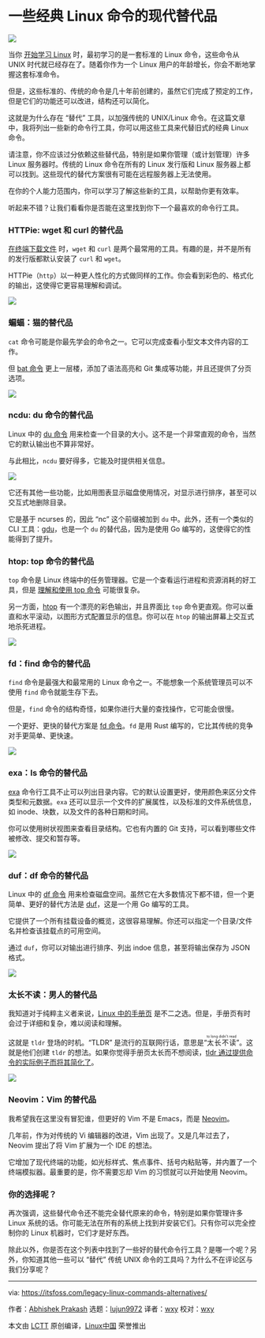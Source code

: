 [#]: subject: "Modern Alternatives to Some of the Classic Linux Commands"
[#]: via: "https://itsfoss.com/legacy-linux-commands-alternatives/"
[#]: author: "Abhishek Prakash https://itsfoss.com/author/abhishek/"
[#]: collector: "lujun9972"
[#]: translator: "wxy"
[#]: reviewer: "wxy"
[#]: publisher: " "
[#]: url: " "

一些经典 Linux 命令的现代替代品
======

![](https://img.linux.net.cn/data/attachment/album/202201/12/155211u6dwvwv66hwvzo8g.jpg)

当你 [开始学习 Linux][1] 时，最初学习的是一套标准的 Linux 命令，这些命令从 UNIX 时代就已经存在了。随着你作为一个 Linux 用户的年龄增长，你会不断地掌握这套标准命令。

但是，这些标准的、传统的命令是几十年前创建的，虽然它们完成了预定的工作，但是它们的功能还可以改进，结构还可以简化。

这就是为什么存在 “替代” 工具，以加强传统的 UNIX/Linux 命令。在这篇文章中，我将列出一些新的命令行工具，你可以用这些工具来代替旧式的经典 Linux 命令。

请注意，你不应该过分依赖这些替代品，特别是如果你管理（或计划管理）许多 Linux 服务器时。传统的 Linux 命令在所有的 Linux 发行版和 Linux 服务器上都可以找到。这些现代的替代方案很有可能在远程服务器上无法使用。

在你的个人能力范围内，你可以学习了解这些新的工具，以帮助你更有效率。

听起来不错？让我们看看你是否能在这里找到你下一个最喜欢的命令行工具。

### HTTPie: wget 和 curl 的替代品

[在终端下载文件][2] 时，`wget` 和 `curl` 是两个最常用的工具。有趣的是，并不是所有的发行版都默认安装了 `curl` 和 `wget`。

HTTPie（`http`）以一种更人性化的方式做同样的工作。你会看到彩色的、格式化的输出，这使得它更容易理解和调试。

![][3]

### 蝙蝠：猫的替代品

`cat` 命令可能是你最先学会的命令之一。它可以完成查看小型文本文件内容的工作。

但 [bat 命令][4] 更上一层楼，添加了语法高亮和 Git 集成等功能，并且还提供了分页选项。

![][5]

### ncdu: du 命令的替代品

Linux 中的 [du 命令][6] 用来检查一个目录的大小。这不是一个非常直观的命令，当然它的默认输出也不算非常好。

与此相比，`ncdu` 要好得多，它能及时提供相关信息。

![][7]

它还有其他一些功能，比如用图表显示磁盘使用情况，对显示进行排序，甚至可以交互式地删除目录。

它是基于 ncurses 的，因此 “nc” 这个前缀被加到 `du` 中。此外，还有一个类似的 CLI 工具：[gdu][8]，也是一个 `du` 的替代品，因为是使用 Go 编写的，这使得它的性能得到了提升。

### htop: top 命令的替代品

`top` 命令是 Linux 终端中的任务管理器。它是一个查看运行进程和资源消耗的好工具，但是 [理解和使用 top 命令][9] 可能很复杂。

另一方面，[htop][10] 有一个漂亮的彩色输出，并且界面比 `top` 命令更直观。你可以垂直和水平滚动，以图形方式配置显示的信息。你可以在 `htop` 的输出屏幕上交互式地杀死进程。

![][11]

### fd：find 命令的替代品

`find` 命令是最强大和最常用的 Linux 命令之一。不能想象一个系统管理员可以不使用 `find` 命令就能生存下去。

但是，`find` 命令的结构奇怪，如果你进行大量的查找操作，它可能会很慢。

一个更好、更快的替代方案是 [fd 命令][12]。`fd` 是用 Rust 编写的，它比其传统的竞争对手更简单、更快速。

![][13]

### exa：ls 命令的替代品

[exa][14] 命令行工具不止可以列出目录内容。它的默认设置更好，使用颜色来区分文件类型和元数据。`exa` 还可以显示一个文件的扩展属性，以及标准的文件系统信息，如 inode、块数，以及文件的各种日期和时间。

你可以使用树状视图来查看目录结构。它也有内置的 Git 支持，可以看到哪些文件被修改、提交和暂存等。

![][15]

### duf：df 命令的替代品

Linux 中的 [df 命令][16] 用来检查磁盘空间。虽然它在大多数情况下都不错，但一个更简单、更好的替代方法是 [duf][17]，这是一个用 Go 编写的工具。

它提供了一个所有挂载设备的概览，这很容易理解。你还可以指定一个目录/文件名并检查该挂载点的可用空间。

通过 `duf`，你可以对输出进行排序、列出 indoe 信息，甚至将输出保存为 JSON 格式。

![][18]

### 太长不读：男人的替代品

我知道对于纯粹主义者来说，[Linux 中的手册页][19] 是不二之选。但是，手册页有时会过于详细和复杂，难以阅读和理解。

这就是 `tldr` 登场的时机。“TLDR” 是流行的互联网行话，意思是“<ruby>太长不读<rt>to long didn't read</rt></ruby>”。这就是他们创建 `tldr` 的想法。如果你觉得手册页太长而不想阅读，[tldr 通过提供命令的实际例子而将其简化了][20]。

![][21]

### Neovim：Vim 的替代品

我希望我在这里没有冒犯谁，但更好的 Vim 不是 Emacs，而是 [Neovim][22]。

几年前，作为对传统的 Vi 编辑器的改进，Vim 出现了。又是几年过去了，Neovim 提出了将 Vim 扩展为一个 IDE 的想法。

它增加了现代终端的功能，如光标样式、焦点事件、括号内粘贴等，并内置了一个终端模拟器。最重要的是，你不需要忘却 Vim 的习惯就可以开始使用 Neovim。

### 你的选择呢？

再次强调，这些替代命令还不能完全替代原来的命令，特别是如果你管理许多 Linux 系统的话。你可能无法在所有的系统上找到并安装它们。只有你可以完全控制你的 Linux 机器时，它们才是好东西。

除此以外，你是否在这个列表中找到了一些好的替代命令行工具？是哪一个呢？另外，你知道其他一些可以 “替代” 传统 UNIX 命令的工具吗？为什么不在评论区与我们分享呢？

--------------------------------------------------------------------------------

via: https://itsfoss.com/legacy-linux-commands-alternatives/

作者：[Abhishek Prakash][a]
选题：[lujun9972][b]
译者：[wxy](https://github.com/wxy)
校对：[wxy](https://github.com/wxy)

本文由 [LCTT](https://github.com/LCTT/TranslateProject) 原创编译，[Linux中国](https://linux.cn/) 荣誉推出

[a]: https://itsfoss.com/author/abhishek/
[b]: https://github.com/lujun9972
[1]: https://academy.itsfoss.com/
[2]: https://itsfoss.com/download-files-from-linux-terminal/
[3]: https://i0.wp.com/itsfoss.com/wp-content/uploads/2022/01/httpie-screenshot.jpg?resize=800%2C399&ssl=1
[4]: https://github.com/sharkdp/bat
[5]: https://i0.wp.com/itsfoss.com/wp-content/uploads/2022/01/bat-command-example.png?resize=656%2C450&ssl=1
[6]: https://linuxhandbook.com/find-directory-size-du-command/
[7]: https://i1.wp.com/itsfoss.com/wp-content/uploads/2022/01/ncdu-command-example-800x448.png?resize=800%2C448&ssl=1
[8]: https://itsfoss.com/gdu/
[9]: https://linuxhandbook.com/top-command/
[10]: https://htop.dev/
[11]: https://i2.wp.com/itsfoss.com/wp-content/uploads/2022/01/htop-example-800x453.webp?resize=800%2C453&ssl=1
[12]: https://github.com/sharkdp/fd
[13]: https://i0.wp.com/itsfoss.com/wp-content/uploads/2022/01/fd-command.webp?resize=800%2C514&ssl=1
[14]: https://itsfoss.com/exa/
[15]: https://i2.wp.com/itsfoss.com/wp-content/uploads/2021/11/04_exa_all_flags.webp?resize=800%2C600&ssl=1
[16]: https://linuxhandbook.com/df-command/
[17]: https://itsfoss.com/duf-disk-usage/
[18]: https://i0.wp.com/itsfoss.com/wp-content/uploads/2021/02/duf-screenshot.jpg?resize=800%2C481&ssl=1
[19]: https://itsfoss.com/linux-man-page-guide/
[20]: https://itsfoss.com/tldr-linux-man-pages-simplified/
[21]: https://i0.wp.com/itsfoss.com/wp-content/uploads/2022/01/tldr-example-800x594.png?resize=800%2C594&ssl=1
[22]: https://neovim.io/
